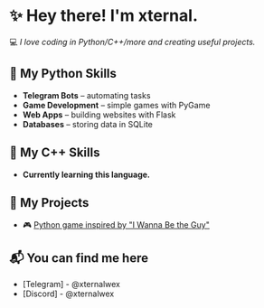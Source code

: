 # **✨ Hey there! I'm xternal.**

💻 *I love coding in Python/C++/more and creating useful projects.*

## 🔧 **My Python Skills**
- **Telegram Bots** – automating tasks
- **Game Development** – simple games with PyGame
- **Web Apps** – building websites with Flask
- **Databases** – storing data in SQLite

## 🔧 **My C++ Skills**
- **Currently learning this language.**

## 🌟 **My Projects**
- 🎮 [Python game inspired by "I Wanna Be the Guy"](https://vladislav-xternal.itch.io/i-wanna-be-the-jumper)


## 📬 **You can find me here**
- [Telegram] - @xternalwex
- [Discord] - @xternalwex
